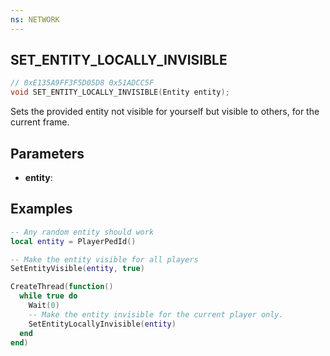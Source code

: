 ```yaml
---
ns: NETWORK
---
```

## SET_ENTITY_LOCALLY_INVISIBLE

```c
// 0xE135A9FF3F5D05D8 0x51ADCC5F
void SET_ENTITY_LOCALLY_INVISIBLE(Entity entity);
```

Sets the provided entity not visible for yourself but visible to others, for the current frame.

## Parameters
* **entity**: 

## Examples

```lua
-- Any random entity should work
local entity = PlayerPedId()

-- Make the entity visible for all players
SetEntityVisible(entity, true)

CreateThread(function()
  while true do
    Wait(0)
    -- Make the entity invisible for the current player only.
    SetEntityLocallyInvisible(entity)
  end
end)
```
